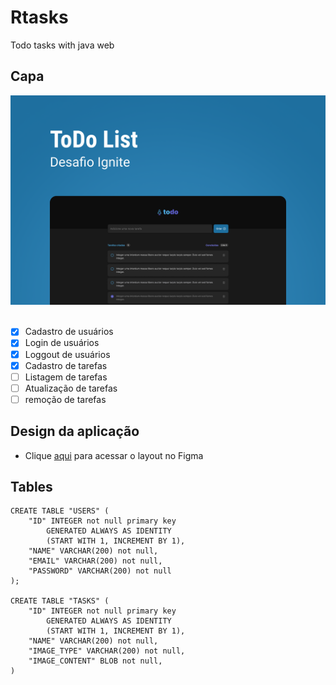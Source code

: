 # Rtasks
Todo tasks with java web

## Capa
<img src="./Capa.png" /> <br/> <br/>

- [x] Cadastro de usuários
- [x] Login de usuários
- [x] Loggout de usuários
- [x] Cadastro de tarefas
- [ ] Listagem de tarefas
- [ ] Atualização de tarefas
- [ ] remoção de tarefas

## Design da aplicação
- Clique [aqui](https://www.figma.com/file/dgpER6x7FBWYfpBISgb5SV/ToDo-List?node-id=0%3A1) para acessar o layout no Figma

## Tables
```
CREATE TABLE "USERS" (
    "ID" INTEGER not null primary key
        GENERATED ALWAYS AS IDENTITY
        (START WITH 1, INCREMENT BY 1),
    "NAME" VARCHAR(200) not null,
    "EMAIL" VARCHAR(200) not null,
    "PASSWORD" VARCHAR(200) not null
);

CREATE TABLE "TASKS" (
    "ID" INTEGER not null primary key
        GENERATED ALWAYS AS IDENTITY
        (START WITH 1, INCREMENT BY 1),
    "NAME" VARCHAR(200) not null,
    "IMAGE_TYPE" VARCHAR(200) not null,
    "IMAGE_CONTENT" BLOB not null,
)
```
